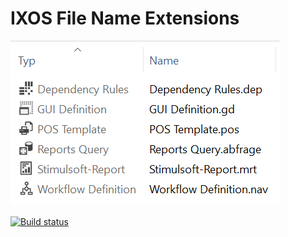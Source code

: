 # IXOS File Name Extensions

![Preview](https://raw.githubusercontent.com/IInspectable/IXOS-File-Name-Extensions/master/_doc/preview.png)

[![Build status](https://ci.appveyor.com/api/projects/status/osrwlwqspukob1aj/branch/master?svg=true)](https://ci.appveyor.com/project/IInspectable/ixos-file-name-extensions/branch/master)




